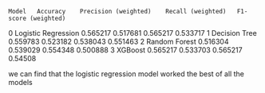 	Model	Accuracy	Precision (weighted)	Recall (weighted)	F1-score (weighted)
0	Logistic Regression	0.565217	0.517681	0.565217	0.533717
1	Decision Tree	0.559783	0.523182	0.538043	0.551463
2	Random Forest	0.516304	0.539029	0.554348	0.500888
3	XGBoost	0.565217	0.533703	0.565217	0.54508



we can find that the logistic regression model worked the best of all the models
